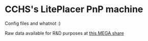 # CCHS's LitePlacer PnP machine

Config files and whatnot :)

Raw data available for R&D purposes at [this MEGA share](https://mega.nz/folder/TAdVjbRY#a9t0t1vMAnx3P7RML2k4Xg)
